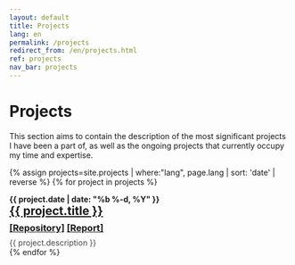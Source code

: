 ```yaml
---
layout: default
title: Projects
lang: en
permalink: /projects
redirect_from: /en/projects.html
ref: projects
nav_bar: projects
---
```

# Projects
This section aims to contain the description of the most significant projects I have been a part of, as well as the ongoing projects that currently occupy my time and expertise.

{% assign projects=site.projects | where:"lang", page.lang | sort: 'date' | reverse %}
{% for project in projects %}
<div class="post">
  <span style="font-weight: bold">{{ project.date | date: "%b %-d, %Y" }}</span>
  <h2 style="margin:0px">
    <a class="post-link" href="{{ project.url | prepend: site.baseurl }}">{{ project.title }}</a>
  </h2>
  <h3 style="margin: 0.5em 0em;">
    <a class="post-link" href="{{ project.repository }}">[Repository]</a>
    <a class="post-link" href="{{ project.report }}">[Report]</a>
  </h3>
  <p style="opacity:0.8; margin:0px">{{ project.description }}</p>
</div>
{% endfor %}